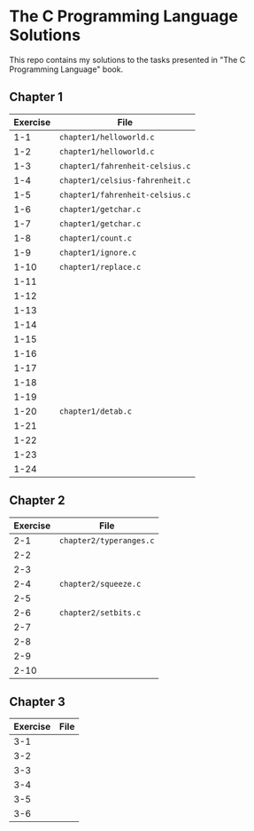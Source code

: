 # The C Programming Language Solutions

This repo contains my solutions to the tasks presented in "The C Programming Language" book.

## Chapter 1

| Exercise | File                            |
|----------|---------------------------------|
| 1-1      | `chapter1/helloworld.c`         |
| 1-2      | `chapter1/helloworld.c`         |
| 1-3      | `chapter1/fahrenheit-celsius.c` |
| 1-4      | `chapter1/celsius-fahrenheit.c` |
| 1-5      | `chapter1/fahrenheit-celsius.c` |
| 1-6      | `chapter1/getchar.c`            |
| 1-7      | `chapter1/getchar.c`            |
| 1-8      | `chapter1/count.c`              |
| 1-9      | `chapter1/ignore.c`             |
| 1-10     | `chapter1/replace.c`            |
| 1-11     |                                 |
| 1-12     |                                 |
| 1-13     |                                 |
| 1-14     |                                 |
| 1-15     |                                 |
| 1-16     |                                 |
| 1-17     |                                 |
| 1-18     |                                 |
| 1-19     |                                 |
| 1-20     | `chapter1/detab.c`              |
| 1-21     |                                 |
| 1-22     |                                 |
| 1-23     |                                 |
| 1-24     |                                 |

## Chapter 2

| Exercise | File                    |
|----------|-------------------------|
| 2-1      | `chapter2/typeranges.c` |
| 2-2      |                         |
| 2-3      |                         |
| 2-4      | `chapter2/squeeze.c`    |
| 2-5      |                         |
| 2-6      | `chapter2/setbits.c`    |
| 2-7      |                         |
| 2-8      |                         |
| 2-9      |                         |
| 2-10     |                         |

## Chapter 3

| Exercise | File |
|----------|------|
| 3-1      |      |
| 3-2      |      |
| 3-3      |      |
| 3-4      |      |
| 3-5      |      |
| 3-6      |      |

